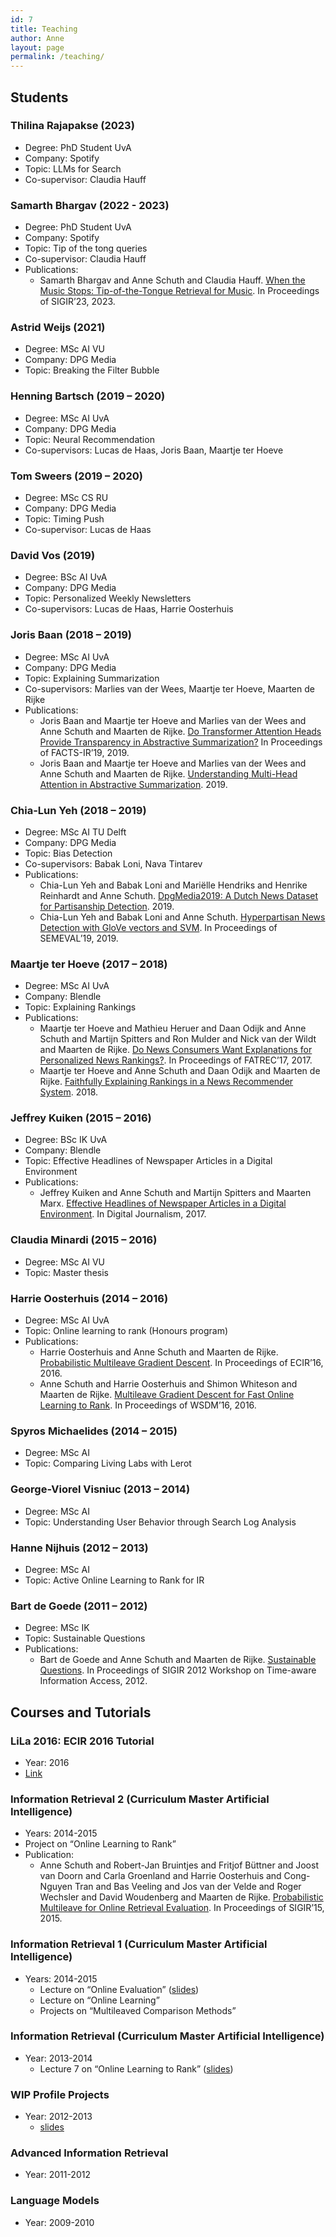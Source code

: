 ```yaml
---
id: 7
title: Teaching
author: Anne
layout: page
permalink: /teaching/
---
```


## Students

### Thilina Rajapakse (2023)

- Degree: PhD Student UvA
- Company: Spotify
- Topic: LLMs for Search
- Co-supervisor: Claudia Hauff

### Samarth Bhargav (2022 - 2023)

- Degree: PhD Student UvA
- Company: Spotify
- Topic: Tip of the tong queries
- Co-supervisor: Claudia Hauff
- Publications:
    - Samarth Bhargav and Anne Schuth and Claudia
      Hauff. [When the Music Stops: Tip-of-the-Tongue Retrieval for Music](/publications/bhargav2023). In Proceedings of
      SIGIR’23, 2023.

### Astrid Weijs (2021)

- Degree: MSc AI VU
- Company: DPG Media
- Topic: Breaking the Filter Bubble

### Henning Bartsch (2019 – 2020)

- Degree: MSc AI UvA
- Company: DPG Media
- Topic: Neural Recommendation
- Co-supervisors: Lucas de Haas, Joris Baan, Maartje ter Hoeve

### Tom Sweers (2019 – 2020)

- Degree: MSc CS RU
- Company: DPG Media
- Topic: Timing Push
- Co-supervisor: Lucas de Haas

### David Vos (2019)

- Degree: BSc AI UvA
- Company: DPG Media
- Topic: Personalized Weekly Newsletters
- Co-supervisors: Lucas de Haas, Harrie Oosterhuis

### Joris Baan (2018 – 2019)

- Degree: MSc AI UvA
- Company: DPG Media
- Topic: Explaining Summarization
- Co-supervisors: Marlies van der Wees, Maartje ter Hoeve, Maarten de Rijke
- Publications:
    - Joris Baan and Maartje ter Hoeve and Marlies van der Wees and Anne Schuth and Maarten de
      Rijke. [Do Transformer Attention Heads Provide Transparency in Abstractive Summarization?](/publications/baan2019)
      In Proceedings of FACTS-IR’19, 2019.
    - Joris Baan and Maartje ter Hoeve and Marlies van der Wees and Anne Schuth and Maarten de
      Rijke. [Understanding Multi-Head Attention in Abstractive Summarization](/publications/baan2019b). 2019.

### Chia-Lun Yeh (2018 – 2019)

- Degree: MSc AI TU Delft
- Company: DPG Media
- Topic: Bias Detection
- Co-supervisors: Babak Loni, Nava Tintarev
- Publications:
    - Chia-Lun Yeh and Babak Loni and Mariëlle Hendriks and Henrike Reinhardt and Anne
      Schuth. [DpgMedia2019: A Dutch News Dataset for Partisanship Detection](/publications/yeh2019b). 2019.
    - Chia-Lun Yeh and Babak Loni and Anne
      Schuth. [Hyperpartisan News Detection with GloVe vectors and SVM](/publications/yeh2019). In Proceedings of
      SEMEVAL’19, 2019.

### Maartje ter Hoeve (2017 – 2018)

- Degree: MSc AI UvA
- Company: Blendle
- Topic: Explaining Rankings
- Publications:
    - Maartje ter Hoeve and Mathieu Heruer and Daan Odijk and Anne Schuth and Martijn Spitters and Ron Mulder and Nick
      van der Wildt and Maarten de
      Rijke. [Do News Consumers Want Explanations for Personalized News Rankings?](/publications/terhoeve2017). In
      Proceedings of FATREC’17, 2017.
    - Maartje ter Hoeve and Anne Schuth and Daan Odijk and Maarten de
      Rijke. [Faithfully Explaining Rankings in a News Recommender System](/publications/terhoeve2018). 2018.

### Jeffrey Kuiken (2015 – 2016)

- Degree: BSc IK UvA
- Company: Blendle
- Topic: Effective Headlines of Newspaper Articles in a Digital Environment
- Publications:
    - Jeffrey Kuiken and Anne Schuth and Martijn Spitters and Maarten
      Marx. [Effective Headlines of Newspaper Articles in a Digital Environment](/publications/kuiken2017). In Digital
      Journalism, 2017.

### Claudia Minardi (2015 – 2016)

- Degree: MSc AI VU
- Topic: Master thesis

### Harrie Oosterhuis (2014 – 2016)

- Degree: MSc AI UvA
- Topic: Online learning to rank (Honours program)
- Publications:
    - Harrie Oosterhuis and Anne Schuth and Maarten de
      Rijke. [Probabilistic Multileave Gradient Descent](/publications/oosterhuis2016). In Proceedings of ECIR’16, 2016.
    - Anne Schuth and Harrie Oosterhuis and Shimon Whiteson and Maarten de
      Rijke. [Multileave Gradient Descent for Fast Online Learning to Rank](/publications/schuth2016multileave). In
      Proceedings of WSDM’16, 2016.

### Spyros Michaelides (2014 – 2015)

- Degree: MSc AI
- Topic: Comparing Living Labs with Lerot

### George-Viorel Visniuc (2013 – 2014)

- Degree: MSc AI
- Topic: Understanding User Behavior through Search Log Analysis

### Hanne Nijhuis (2012 – 2013)

- Degree: MSc AI
- Topic: Active Online Learning to Rank for IR

### Bart de Goede (2011 – 2012)

- Degree: MSc IK
- Topic: Sustainable Questions
- Publications:
    - Bart de Goede and Anne Schuth and Maarten de Rijke. [Sustainable Questions](/publications/de2012sustainable). In
      Proceedings of SIGIR 2012 Workshop on Time-aware Information Access, 2012.

## Courses and Tutorials

### LiLa 2016: ECIR 2016 Tutorial

- Year: 2016
- [Link](http://living-labs.net/tutorial/)

### Information Retrieval 2 (Curriculum Master Artificial Intelligence)

- Years: 2014-2015
- Project on “Online Learning to Rank”
- Publication:
    - Anne Schuth and Robert-Jan Bruintjes and Fritjof Büttner and Joost van Doorn and Carla Groenland and Harrie
      Oosterhuis and Cong-Nguyen Tran and Bas Veeling and Jos van der Velde and Roger Wechsler and David Woudenberg and
      Maarten de
      Rijke. [Probabilistic Multileave for Online Retrieval Evaluation](/publications/schuth-2015-probabilistic). In
      Proceedings of SIGIR’15, 2015.

### Information Retrieval 1 (Curriculum Master Artificial Intelligence)

- Years: 2014-2015
    - Lecture on “Online Evaluation” ([slides](/assets/ir20142015-lecture2-online-evaluation.pdf))
    - Lecture on “Online Learning”
    - Projects on “Multileaved Comparison Methods”

### Information Retrieval (Curriculum Master Artificial Intelligence)

- Year: 2013-2014
    - Lecture 7 on “Online Learning to Rank” ([slides](/assets/ir-course-week7-onlinelearningtorank.pdf))

### WIP Profile Projects

- Year: 2012-2013
    - [slides](/assets/20130604-WIP-proposals.pdf)

### Advanced Information Retrieval

- Year: 2011-2012

### Language Models

- Year: 2009-2010

